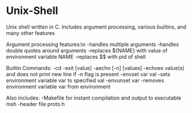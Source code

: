 # Unix-Shell
Unix shell written in C. Includes argument processing, various builtins, and many other features

Argument processing features:\n
-handles multiple arguments
-handles double quotes around arguments
-replaces ${NAME} with value of environment variable NAME
-replaces $$ with pid of shell

Builtin Commands:
-cd
-exit [value]
-aecho [-n] [values]
  -echoes value(s) and does not print new line if -n flag is present
-envset var val
  -sets environment variable var to specified val
-envunset var
  -removes environment variable var from environment

Also includes:
-Makefile for instant compilation and output to executable msh
-header file proto.h
